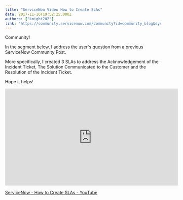 ```yaml
---
title: "ServiceNow Video How to Create SLAs"
date: 2017-11-16T19:52:25.000Z
authors: ["knight202"]
link: "https://community.servicenow.com/community?id=community_blog&sys_id=adada2a9dbd0dbc01dcaf3231f961998"
---
```

<p>Community!</p><p></p><p>In the segment below, I address the user's question from a previous ServiceNow Community Post.</p><p></p><p>More specifically, I created 3 SLAs to address the Acknowledgement of the Incident Ticket, The Solution Communicated to the Customer and the Resolution of the Incident Ticket.</p><p></p><p>Hope it helps!</p><p><iframe frameborder="0" height="315" src="https://www.youtube.com/embed/1_T2VtFbldQ" width="560">
</iframe></p><p><a href="https://www.youtube.com/watch?v=1_T2VtFbldQ&amp;t=3s" title="https://www.youtube.com/watch?v=1_T2VtFbldQ&amp;t=3s">ServiceNow - How to Create SLAs - YouTube</a></p>